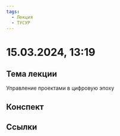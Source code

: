 ```yaml
---
tags:
  - Лекция
  - ТУСУР
---
```


# 15.03.2024, 13:19

## Тема лекции
Управление проектами в цифровую эпоху
## Конспект

## Ссылки
